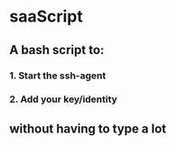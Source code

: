 # saaScript

## A bash script to:
### 1. Start the ssh-agent
### 2. Add your key/identity
## without having to type a lot

